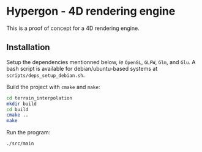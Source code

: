 # Hypergon - 4D rendering engine

This is a proof of concept for a 4D rendering engine.

## Installation

Setup the dependencies mentionned below, *ie* `OpenGL`, `GLFW`, `Glm`, and `Glu`. A bash script is available for debian/ubuntu-based systems at `scripts/deps_setup_debian.sh`.

Build the project with `cmake` and `make`:

```bash
cd terrain_interpolation
mkdir build
cd build
cmake ..
make
```

Run the program:

```bash
./src/main
```
